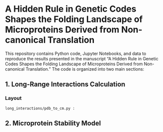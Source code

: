 # A Hidden Rule in Genetic Codes Shapes the Folding Landscape of Microproteins Derived from Non-canonical Translation
This repository contains Python code, Jupyter Notebooks, and data to reproduce the results presented in the manuscript “A Hidden Rule in Genetic Codes Shapes the Folding Landscape of Microproteins Derived from Non-canonical Translation.” The code is organized into two main sections:
## 1. Long-Range Interactions Calculation
### Layout
`long_interactions/pdb_to_cm.py : `
## 2. Microprotein Stability Model

